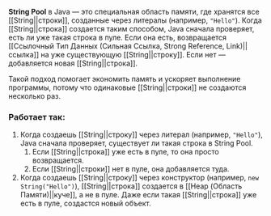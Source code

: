 **String Pool** в Java — это специальная область памяти, где хранятся все [[String||строки]], созданные через литералы (например, `"Hello"`). Когда [[String||строка]] создается таким способом, Java сначала проверяет, есть ли уже такая строка в пуле. Если она есть, возвращается [[Ссылочный Тип Данных (Сильная Ссылка, Strong Reference, Link)||ссылка]] на уже существующую [[String||строку]]. Если нет — добавляется новая [[String||строка]].

Такой подход помогает экономить память и ускоряет выполнение программы, потому что одинаковые [[String||строки]] не создаются несколько раз.

### Работает так:

1. Когда создаешь [[String||строку]] через литерал (например, `"Hello"`), Java сначала проверяет, существует ли такая строка в String Pool.
	1. Если [[String||строка]] уже есть в пуле, то она просто возвращается.
	2. Если [[String||строки]] нет в пуле, она добавляется туда.
2. Когда создаешь [[String||строку]] через конструктор (например, `new String("Hello")`), [[String||строка]] создается в [[Heap (Область Памяти)||куче]], а не в пуле. Даже если такая [[String||строка]] уже есть в пуле, создастся новый объект.